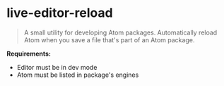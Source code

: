 # live-editor-reload

> A small utility for developing Atom packages. Automatically reload Atom when you save a file that's part of an Atom package.

**Requirements:**

- Editor must be in dev mode
- Atom must be listed in package's engines